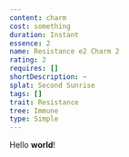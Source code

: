 ```yaml
---
content: charm
cost: something
duration: Instant
essence: 2
name: Resistance e2 Charm 2
rating: 2
requires: []
shortDescription: ~
splat: Second Sunrise
tags: []
trait: Resistance
tree: Immune
type: Simple
---
```


Hello **world**!
